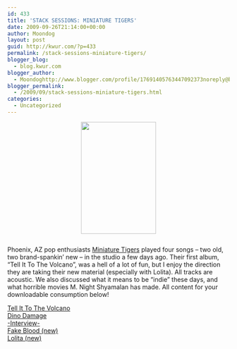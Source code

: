 ```yaml
---
id: 433
title: 'STACK SESSIONS: MINIATURE TIGERS'
date: 2009-09-26T21:14:00+00:00
author: Moondog
layout: post
guid: http://kwur.com/?p=433
permalink: /stack-sessions-miniature-tigers/
blogger_blog:
  - blog.kwur.com
blogger_author:
  - Moondoghttp://www.blogger.com/profile/17691405763447092373noreply@blogger.com
blogger_permalink:
  - /2009/09/stack-sessions-miniature-tigers.html
categories:
  - Uncategorized
---
```

<div class="pf-content">
  <p>
    <a onblur="try {parent.deselectBloggerImageGracefully();} catch(e) {}" href="http://www.kwur.com/blog/uploaded_images/m_b341a32c7359410c8830f77da804843a-790059.jpg"><img style="margin: 0px auto 10px; display: block; text-align: center; cursor: pointer; width: 170px; height: 254px;" src="http://www.kwur.com/blog/uploaded_images/m_b341a32c7359410c8830f77da804843a-790057.jpg" alt="" border="0" /></a><br />Phoenix, AZ pop enthusiasts <a href="http://www.myspace.com/miniaturetigers">Miniature Tigers</a> played four songs &#8211; two old, two brand-spankin&#8217; new &#8211; in the studio a few days ago. Their first album, &#8220;Tell It To The Volcano&#8221;, was a hell of a lot of fun, but I enjoy the direction they are taking their new material (especially with Lolita). All tracks are acoustic. We also discussed what it means to be &#8220;indie&#8221; these days, and what horrible movies M. Night Shyamalan has made. All content for your downloadable consumption below!
  </p>
  
  <p>
    <a href="http://www.box.net/shared/p3mmjnmzab">Tell It To The Volcano</a><br /><a href="http://www.box.net/shared/ydy69bs315">Dino Damage</a><br /><a href="http://www.box.net/shared/p0n25n2ilo">-Interview-</a><br /><a href="http://www.box.net/shared/dpv9au5d18">Fake Blood (new)</a><br /><a href="http://www.box.net/shared/4xyzq9re0i">Lolita (new)</a>
  </p>
</div>